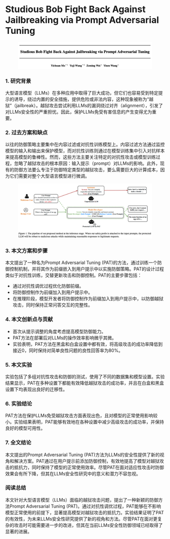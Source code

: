 # Studious Bob Fight Back Against Jailbreaking via Prompt Adversarial Tuning

<figure><img src="../.gitbook/assets/image (14) (1) (1) (1).png" alt=""><figcaption></figcaption></figure>

### 1. 研究背景

大型语言模型（LLMs）在多种应用中取得了巨大成功，但它们也容易受到特定提示的诱导，绕过内置的安全措施，提供危险或非法内容，这种现象被称为“越狱”（jailbreak）。越狱攻击尝试利用LLMs的漏洞绕过对齐（alignment），引发了对LLMs安全性的严重担忧。因此，保护LLMs免受有害信息的产生变得尤为重要。

### 2. 过去方案和缺点

以往的防御策略主要集中在内容过滤或对抗性训练模型上。内容过滤方法通过监控模型的输入和输出来保护模型，而对抗性训练则通过在模型训练集中引入对抗样本来提高模型的鲁棒性。然而，这些方法主要关注特定的对抗性攻击或模型训练过程，忽略了越狱攻击的根本原因：输入提示（prompt）对LLMs的影响。此外，现有的防御方法要么专注于防御特定类型的越狱攻击，要么需要巨大的计算成本，因为它们需要对整个大型语言模型进行微调。

<figure><img src="../.gitbook/assets/image (15) (1) (1).png" alt=""><figcaption></figcaption></figure>

### 3. 本文方案和步骤

本文提出了一种名为Prompt Adversarial Tuning (PAT)的方法，通过训练一个防御控制机制，并将其作为前缀嵌入到用户提示中以实施防御策略。PAT的设计过程类似于对抗性训练，交替更新攻击和防御控制。PAT的主要步骤包括：

* 通过对抗性调优过程优化防御前缀。
* 将防御控制作为前缀加入到用户提示中。
* 在推理阶段，模型开发者将防御控制作为前缀加入到用户提示中，以防御越狱攻击，同时保持正常问答交互的完整性。

### 4. 本文创新点与贡献

* 首次从提示调整的角度考虑提高模型防御能力。
* PAT方法在部署后对LLMs的操作效率影响微乎其微。
* 实验表明，PAT方法在黑盒和白盒设置中都有效，将高级攻击的成功率降低到接近0，同时保持对简单良性问题的良性回答率为80%。

### 5. 本文实验

实验包括了多组对抗性攻击和防御的测试，使用了不同的数据集和模型设置。实验结果显示，PAT在多种设置下都能有效降低越狱攻击的成功率，并且在白盒和黑盒设置下均表现出良好的迁移性。

### 6. 实验结论

PAT方法在保护LLMs免受越狱攻击方面表现出色，且对模型的正常使用影响较小。实验结果表明，PAT能够有效地在各种设置中减少高级攻击的成功率，并保持良好的模型可用性。

### 7. 全文结论

本文提出的Prompt Adversarial Tuning (PAT)方法为LLMs的安全性提供了新的视角和解决方案。PAT通过在用户提示前添加防御控制，有效地提高了模型对越狱攻击的抵抗力，同时保持了模型的正常使用效率。尽管PAT在面对适应性攻击时防御效果会有所下降，但其在LLMs安全性研究中的意义和潜力不容忽视。

### 阅读总结

本文针对大型语言模型（LLMs）面临的越狱攻击问题，提出了一种新颖的防御方法Prompt Adversarial Tuning (PAT)。通过对抗性调优过程，PAT能够在不影响模型正常使用的前提下，显著提高模型对越狱攻击的抵抗力。实验结果证明了PAT的有效性，为未来LLMs安全性研究提供了新的视角和方法。尽管PAT在面对更复杂的攻击时可能需要进一步的改进，但其在当前LLMs安全性防御领域已经取得了显著的进展。
